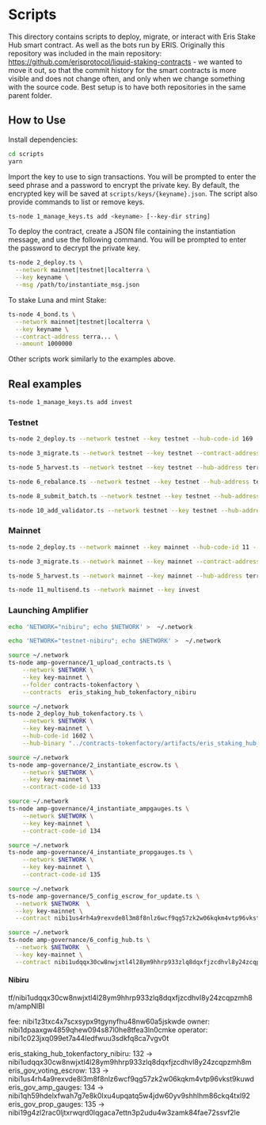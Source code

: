 # Scripts

This directory contains scripts to deploy, migrate, or interact with Eris Stake Hub smart contract. As well as the bots run by ERIS.
Originally this repository was included in the main repository: <https://github.com/erisprotocol/liquid-staking-contracts> - we wanted to move it out, so that the commit history for the smart contracts is more visible and does not change often, and only when we change something with the source code. Best setup is to have both repositories in the same parent folder.

## How to Use

Install dependencies:

```bash
cd scripts
yarn
```

Import the key to use to sign transactions. You will be prompted to enter the seed phrase and a password to encrypt the private key. By default, the encrypted key will be saved at `scripts/keys/{keyname}.json`. The script also provide commands to list or remove keys.

```bash
ts-node 1_manage_keys.ts add <keyname> [--key-dir string]
```

To deploy the contract, create a JSON file containing the instantiation message, and use the following command. You will be prompted to enter the password to decrypt the private key.

```bash
ts-node 2_deploy.ts \
  --network mainnet|testnet|localterra \
  --key keyname \
  --msg /path/to/instantiate_msg.json
```

To stake Luna and mint Stake:

```bash
ts-node 4_bond.ts \
  --network mainnet|testnet|localterra \
  --key keyname \
  --contract-address terra... \
  --amount 1000000
```

Other scripts work similarly to the examples above.

## Real examples

```bash
ts-node 1_manage_keys.ts add invest
```

### Testnet

```bash
ts-node 2_deploy.ts --network testnet --key testnet --hub-code-id 169 --token-code-id 125
```

```bash
ts-node 3_migrate.ts --network testnet --key testnet --contract-address terra1kye343r8hl7wm6f3uzynyyzl2zmcm2sqmvvzwzj7et2j5jj7rjkqa2ue88
```

```bash
ts-node 5_harvest.ts --network testnet --key testnet --hub-address terra1kye343r8hl7wm6f3uzynyyzl2zmcm2sqmvvzwzj7et2j5jj7rjkqa2ue88
```

```bash
ts-node 6_rebalance.ts --network testnet --key testnet --hub-address terra1kye343r8hl7wm6f3uzynyyzl2zmcm2sqmvvzwzj7et2j5jj7rjkqa2ue88
```

```bash
ts-node 8_submit_batch.ts --network testnet --key testnet --hub-address terra1kye343r8hl7wm6f3uzynyyzl2zmcm2sqmvvzwzj7et2j5jj7rjkqa2ue88
```

```bash
ts-node 10_add_validator.ts --network testnet --key testnet --hub-address terra1kye343r8hl7wm6f3uzynyyzl2zmcm2sqmvvzwzj7et2j5jj7rjkqa2ue88 --validator-address terravaloper1uxx32m0u5svtvrujnpcs6pxuv7yvn4pjhl0fux
```

### Mainnet

```bash
ts-node 2_deploy.ts --network mainnet --key mainnet --hub-code-id 11 --token-code-id 12
```

```bash
ts-node 3_migrate.ts --network mainnet --key mainnet --contract-address terra10788fkzah89xrdm27zkj5yvhj9x3494lxawzm5qq3vvxcqz2yzaqyd3enk
```

```bash
ts-node 5_harvest.ts --network mainnet --key mainnet --hub-address terra10788fkzah89xrdm27zkj5yvhj9x3494lxawzm5qq3vvxcqz2yzaqyd3enk
```

```bash
ts-node 11_multisend.ts --network mainnet --key invest
```

### Launching Amplifier

```bash
echo 'NETWORK="nibiru"; echo $NETWORK' >  ~/.network
```

```bash
echo 'NETWORK="testnet-nibiru"; echo $NETWORK' >  ~/.network
```

```bash
source ~/.network
ts-node amp-governance/1_upload_contracts.ts \
    --network $NETWORK \
    --key key-mainnet \
    --folder contracts-tokenfactory \
    --contracts  eris_staking_hub_tokenfactory_nibiru
```

```bash
source ~/.network
ts-node 2_deploy_hub_tokenfactory.ts \
    --network $NETWORK \
    --key key-mainnet \
    --hub-code-id 1602 \
    --hub-binary "../contracts-tokenfactory/artifacts/eris_staking_hub_tokenfactory_nibiru.wasm"
```

```bash
source ~/.network
ts-node amp-governance/2_instantiate_escrow.ts \
    --network $NETWORK \
    --key key-mainnet \
    --contract-code-id 133
```

```bash
source ~/.network
ts-node amp-governance/4_instantiate_ampgauges.ts \
    --network $NETWORK \
    --key key-mainnet \
    --contract-code-id 134
```

```bash
source ~/.network
ts-node amp-governance/4_instantiate_propgauges.ts \
    --network $NETWORK \
    --key key-mainnet \
    --contract-code-id 135
```

```bash
source ~/.network
ts-node amp-governance/5_config_escrow_for_update.ts \
  --network $NETWORK  \
  --key key-mainnet \
  --contract nibi1us4rh4a9rexvde8l3m8f8nlz6wcf9qg57zk2w06kqkm4vtp96vkst9kuwd

```

```bash
source ~/.network
ts-node amp-governance/6_config_hub.ts \
  --network $NETWORK  \
  --key key-mainnet \
  --contract nibi1udqqx30cw8nwjxtl4l28ym9hhrp933zlq8dqxfjzcdhvl8y24zcqpzmh8m

```

#### Nibiru

tf/nibi1udqqx30cw8nwjxtl4l28ym9hhrp933zlq8dqxfjzcdhvl8y24zcqpzmh8m/ampNIBI

fee: nibi1z3txc4x7scxsypx9tgynyfhu48nw60a5jskwde
owner: nibi1dpaaxgw4859qhew094s87l0he8tfea3ln0cmke
operator: nibi1c023jxq099et7a44ledfwuu3sdkfq8ca7vgv0t

eris_staking_hub_tokenfactory_nibiru: 132 -> nibi1udqqx30cw8nwjxtl4l28ym9hhrp933zlq8dqxfjzcdhvl8y24zcqpzmh8m
eris_gov_voting_escrow: 133 -> nibi1us4rh4a9rexvde8l3m8f8nlz6wcf9qg57zk2w06kqkm4vtp96vkst9kuwd
eris_gov_amp_gauges: 134 -> nibi1qh59hdelxfwah7g7e8k0lxu4upqatq5w4jdw60yv9shhlhm86ckq4txl92
eris_gov_prop_gauges: 135 -> nibi19g4zl2rac0ljtxrwqrd0lqgaca7ettn3p2udu4w3zamk84fae72ssvf2le
